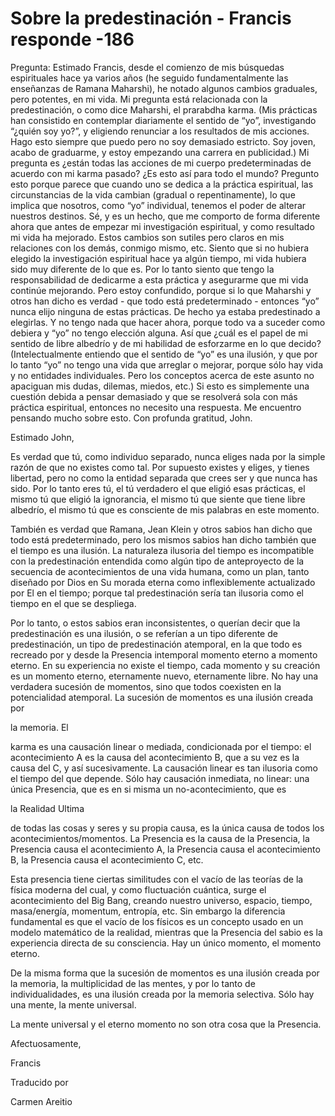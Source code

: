 # Sobre la predestinación - Francis responde -186 

Pregunta: Estimado Francis, desde el comienzo de mis búsquedas espirituales hace ya varios años (he seguido fundamentalmente las enseñanzas de Ramana Maharshi), he notado algunos cambios graduales, pero potentes, en mi vida. Mi pregunta está relacionada con la predestinación, o como dice Maharshi, el prarabdha karma. (Mis prácticas han consistido en contemplar diariamente el sentido de “yo”, investigando “¿quién soy yo?”, y eligiendo renunciar a los resultados de mis acciones. Hago esto siempre que puedo pero no soy demasiado estricto. Soy joven, acabo de graduarme, y estoy empezando una carrera en publicidad.) Mi pregunta es ¿están todas las acciones de mi cuerpo predeterminadas de acuerdo con mi karma pasado? ¿Es esto así para todo el mundo? Pregunto esto porque parece que cuando uno se dedica a la práctica espiritual, las circunstancias de la vida cambian (gradual o repentinamente), lo que implica que nosotros, como “yo” individual, tenemos el poder de alterar nuestros destinos. Sé, y es un hecho, que me comporto de forma diferente ahora que antes de empezar mi investigación espiritual, y como resultado mi vida ha mejorado. Estos cambios son sutiles pero claros en mis relaciones con los demás, conmigo mismo, etc. Siento que si no hubiera elegido la investigación espiritual hace ya algún tiempo, mi vida hubiera sido muy diferente de lo que es. Por lo tanto siento que tengo la responsabilidad de dedicarme a esta práctica y asegurarme que mi vida continúe mejorando. Pero estoy confundido, porque si lo que Maharshi y otros han dicho es verdad - que todo está predeterminado - entonces “yo” nunca elijo ninguna de estas prácticas. De hecho ya estaba predestinado a elegirlas. Y no tengo nada que hacer ahora, porque todo va a suceder como debiera y “yo” no tengo elección alguna. Así que ¿cuál es el papel de mi sentido de libre albedrío y de mi habilidad de esforzarme en lo que decido? (Intelectualmente entiendo que el sentido de “yo” es una ilusión, y que por lo tanto “yo” no tengo una vida que arreglar o mejorar, porque sólo hay vida y no entidades individuales. Pero los conceptos acerca de este asunto no apaciguan mis dudas, dilemas, miedos, etc.) Si esto es simplemente una cuestión debida a pensar demasiado y que se resolverá sola con más práctica espiritual, entonces no necesito una respuesta. Me encuentro pensando mucho sobre esto. Con profunda gratitud, John.

Estimado John,

Es verdad que tú, como individuo separado, nunca eliges nada por la simple razón de que no existes como tal. Por supuesto existes y eliges, y tienes libertad, pero no como la entidad separada que crees ser y que nunca has sido. Por lo tanto eres tú, el tú verdadero el que eligió esas prácticas, el mismo tú que eligió la ignorancia, el mismo tú que siente que tiene libre albedrío, el mismo tú que es consciente de mis palabras en este momento.

También es verdad que Ramana, Jean Klein y otros sabios han dicho que todo está predeterminado, pero los mismos sabios han dicho también que el tiempo es una ilusión. La naturaleza ilusoria del tiempo es incompatible con la predestinación entendida como algún tipo de anteproyecto de la secuencia de acontecimientos de una vida humana, como un plan, tanto diseñado por Dios en Su morada eterna como inflexiblemente actualizado por El en el tiempo; porque tal predestinación sería tan ilusoria como el tiempo en el que se despliega.

Por lo tanto, o estos sabios eran inconsistentes, o querían decir que la predestinación es una ilusión, o se referían a un tipo diferente de predestinación, un tipo de predestinación atemporal, en la que todo es recreado por y desde la Presencia intemporal momento eterno a momento eterno. En su experiencia no existe el tiempo, cada momento y su creación es un momento eterno, eternamente nuevo, eternamente libre. No hay una verdadera sucesión de momentos, sino que todos coexisten en la potencialidad atemporal. La sucesión de momentos es una ilusión creada por 

la memoria. El

karma es una causación linear o mediada, condicionada por el tiempo: el acontecimiento A es la causa del acontecimiento B, que a su vez es la causa del C, y así sucesivamente. La causación linear es tan ilusoria como el tiempo del que depende. Sólo hay causación inmediata, no linear: una única Presencia, que es en si misma un no-acontecimiento, que es 

la Realidad Ultima

de todas las cosas y seres y su propia causa, es la única causa de todos los acontecimientos/momentos. La Presencia es la causa de la Presencia, la Presencia causa el acontecimiento A, la Presencia causa el acontecimiento B, la Presencia causa el acontecimiento C, etc. 

Esta presencia tiene ciertas similitudes con el vacío de las teorías de la física moderna del cual, y como fluctuación cuántica, surge el acontecimiento del Big Bang, creando nuestro universo, espacio, tiempo, masa/energía, momentum, entropía, etc. Sin embargo la diferencia fundamental es que el vacío de los físicos es un concepto usado en un modelo matemático de la realidad, mientras que la Presencia del sabio es la experiencia directa de su consciencia. Hay un único momento, el momento eterno.

De la misma forma que la sucesión de momentos es una ilusión creada por la memoria, la multiplicidad de las mentes, y por lo tanto de individualidades, es una ilusión creada por la memoria selectiva. Sólo hay una mente, la mente universal.

La mente universal y el eterno momento no son otra cosa que la Presencia.

Afectuosamente, 

Francis

Traducido por 

Carmen Areitio

